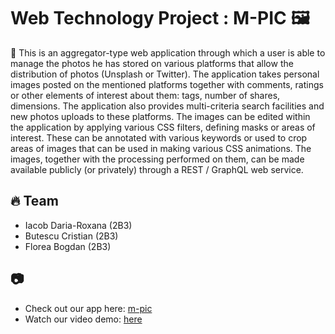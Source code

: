 # Web Technology Project : M-PIC 🖼️
📝 This is an aggregator-type web application through which a user
    is able to manage the photos he has stored on various platforms that
    allow the distribution of photos (Unsplash or Twitter).
    The application takes personal images posted on the mentioned platforms together with comments, 
    ratings or other elements of interest about them: tags, number of shares, dimensions.
    The application also provides multi-criteria search facilities and new photos uploads to 
    these platforms. The images can be edited within the application by applying various CSS filters, 
    defining masks or areas of interest. These can be annotated with various keywords or used to crop 
    areas of images that can be used in making various CSS animations.
    The images, together with the processing performed on them, can be made available publicly 
    (or privately) through a REST / GraphQL web service.

## 🔥 Team
- Iacob Daria-Roxana (2B3)
- Butescu Cristian (2B3)
- Florea Bogdan (2B3)

## 📷
- Check out our app here: [m-pic]( https://m-pic.herokuapp.com/ )
- Watch our video demo: [here]( https://www.youtube.com/watch?v=tZ_KoTgDZAA )
